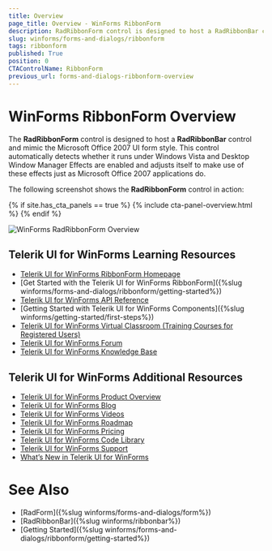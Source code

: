 ```yaml
---
title: Overview
page_title: Overview - WinForms RibbonForm
description: RadRibbonForm control is designed to host a RadRibbonBar control and mimic the Microsoft Office 2007 UI form style.
slug: winforms/forms-and-dialogs/ribbonform
tags: ribbonform
published: True
position: 0
CTAControlName: RibbonForm
previous_url: forms-and-dialogs-ribbonform-overview
---
```


# WinForms RibbonForm Overview

The __RadRibbonForm__ control is designed to host a __RadRibbonBar__ control and mimic the Microsoft Office 2007 UI form style. This control automatically detects whether it runs under Windows Vista and Desktop Window Manager Effects are enabled and adjusts itself to make use of these effects just as Microsoft Office 2007 applications do.

The following screenshot shows the __RadRibbonForm__ control in action:

{% if site.has_cta_panels == true %}
{% include cta-panel-overview.html %}
{% endif %}

![WinForms RadRibbonForm Overview](images/forms-and-dialogs-ribbonform-overview001.png)


## Telerik UI for WinForms Learning Resources
* [Telerik UI for WinForms RibbonForm Homepage](https://www.telerik.com/products/winforms/ribbonform.aspx)
* [Get Started with the Telerik UI for WinForms RibbonForm]({%slug winforms/forms-and-dialogs/ribbonform/getting-started%})
* [Telerik UI for WinForms API Reference](https://docs.telerik.com/devtools/winforms/api/)
* [Getting Started with Telerik UI for WinForms Components]({%slug winforms/getting-started/first-steps%})
* [Telerik UI for WinForms Virtual Classroom (Training Courses for Registered Users)](https://learn.telerik.com/learn/course/external/view/elearning/17/TelerikUIforWinForms) 
* [Telerik UI for WinForms Forum](https://www.telerik.com/forums/winforms)
* [Telerik UI for WinForms Knowledge Base](https://docs.telerik.com/devtools/winforms/knowledge-base)


## Telerik UI for WinForms Additional Resources
* [Telerik UI for WinForms Product Overview](https://www.telerik.com/products/winforms.aspx)
* [Telerik UI for WinForms Blog](https://www.telerik.com/blogs/desktop-winforms)
* [Telerik UI for WinForms Videos](https://www.telerik.com/videos/product/winforms)
* [Telerik UI for WinForms Roadmap](https://www.telerik.com/support/whats-new/winforms/roadmap)
* [Telerik UI for WinForms Pricing](https://www.telerik.com/purchase/individual/winforms.aspx)
* [Telerik UI for WinForms Code Library](https://www.telerik.com/support/code-library/winforms)
* [Telerik UI for WinForms Support](https://www.telerik.com/support/winforms)
* [What’s New in Telerik UI for WinForms](https://www.telerik.com/support/whats-new/winforms)

# See Also 

* [RadForm]({%slug winforms/forms-and-dialogs/form%})
* [RadRibbonBar]({%slug winforms/ribbonbar%})
* [Getting Started]({%slug winforms/forms-and-dialogs/ribbonform/getting-started%})
